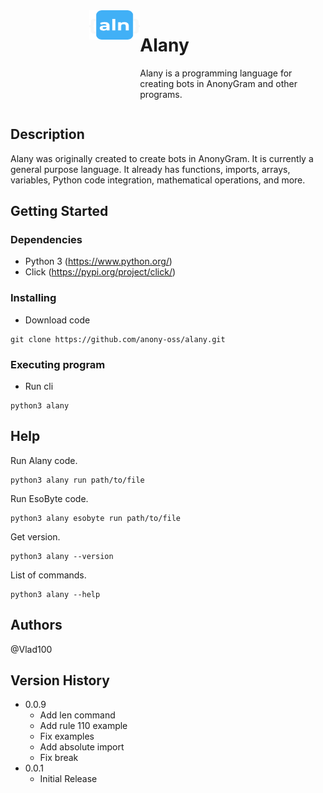 <div style="display: flex;">
    <div>
        <img src="images/logo.png" alt="Logo" width="39%" height="30%" align="right">
    </div>
    <div>

# Alany 

Alany is a programming language for creating bots in AnonyGram and other programs.
⁣
    </div>
</div>

## Description

Alany was originally created to create bots in AnonyGram. It is currently a general purpose language. It already has functions, imports, arrays, variables, Python code integration, mathematical operations, and more.

## Getting Started

### Dependencies

* Python 3 (https://www.python.org/)
* Click (https://pypi.org/project/click/)

### Installing

* Download code
```
git clone https://github.com/anony-oss/alany.git
```

### Executing program

* Run cli
```
python3 alany
```

## Help

Run Alany code.
```
python3 alany run path/to/file
```

Run EsoByte code.
```
python3 alany esobyte run path/to/file
```

Get version.
```
python3 alany --version
```

List of commands.
```
python3 alany --help
```

## Authors

@Vlad100

## Version History
* 0.0.9
    * Add len command
    * Add rule 110 example
    * Fix examples
    * Add absolute import
    * Fix break
* 0.0.1
    * Initial Release
